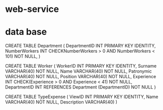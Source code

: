 # web-service

# data base

CREATE TABLE Department
(
	DepartmentID INT PRIMARY KEY IDENTITY,
	NumberWorkers INT CHECKNumberWorkers > 0 AND NumberWorkers < 101) NOT NULL,
)

CREATE TABLE Worker
(
	WorkerID INT PRIMARY KEY IDENTITY,
	Surname VARCHAR(40) NOT NULL,
	Name VARCHAR(40) NOT NULL,
	Patronymic VARCHAR(40) NOT NULL,
	Position VARCHAR(40) NOT NULL,
	Experience INT CHECK(Experience > 0 AND Experience < 41) NOT NULL,
	DepartmentID INT REFERENCES Department (DepartmentID) NOT NULL
)

CREATE TABLE TypeExpense
(
	ViewID INT PRIMARY KEY IDENTITY,
	Name VARCHAR(40) NOT NULL,
	Description VARCHAR(40)
)
